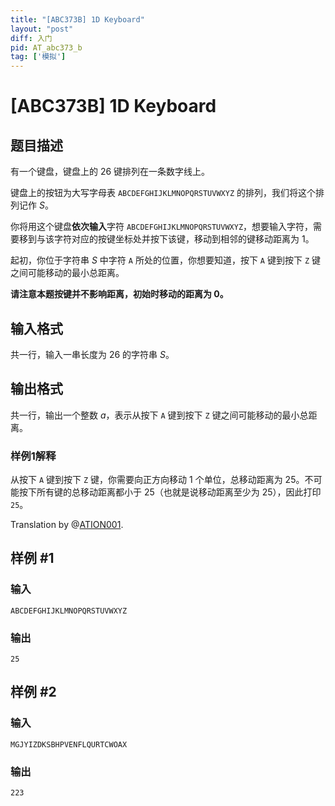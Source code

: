 ```yaml
---
title: "[ABC373B] 1D Keyboard"
layout: "post"
diff: 入门
pid: AT_abc373_b
tag: ['模拟']
---
```


# [ABC373B] 1D Keyboard

## 题目描述

有一个键盘，键盘上的 $26$ 键排列在一条数字线上。

键盘上的按钮为大写字母表 `ABCDEFGHIJKLMNOPQRSTUVWXYZ` 的排列，我们将这个排列记作 $S$。

你将用这个键盘**依次输入**字符 `ABCDEFGHIJKLMNOPQRSTUVWXYZ`，想要输入字符，需要移到与该字符对应的按键坐标处并按下该键，移动到相邻的键移动距离为 $1$。

起初，你位于字符串 $S$ 中字符 `A` 所处的位置，你想要知道，按下 `A` 键到按下 `Z` 键之间可能移动的最小总距离。

**请注意本题按键并不影响距离，初始时移动的距离为 $0$。**

## 输入格式

共一行，输入一串长度为 $26$ 的字符串 $S$。

## 输出格式

共一行，输出一个整数 $a$，表示从按下 `A` 键到按下 `Z` 键之间可能移动的最小总距离。
### 样例1解释
从按下 `A` 键到按下 `Z` 键，你需要向正方向移动 $1$ 个单位，总移动距离为 $25$。不可能按下所有键的总移动距离都小于 $25$（也就是说移动距离至少为 $25$），因此打印 `25`。

Translation by @[ATION001](https://www.luogu.com.cn/user/1050501).

## 样例 #1

### 输入

```
ABCDEFGHIJKLMNOPQRSTUVWXYZ
```

### 输出

```
25
```

## 样例 #2

### 输入

```
MGJYIZDKSBHPVENFLQURTCWOAX
```

### 输出

```
223
```

